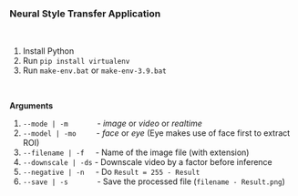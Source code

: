 ### **Neural Style Transfer Application**<br>

<br>

1. Install Python
2. Run `pip install virtualenv`
3. Run `make-env.bat` or `make-env-3.9.bat`

<br>

**Arguments**

1. `--mode | -m` &nbsp;&nbsp;&nbsp;&nbsp;&nbsp;&nbsp;&nbsp;&nbsp;&nbsp;&nbsp;&nbsp; - *image* or *video* or *realtime*
2. `--model | -mo` &nbsp;&nbsp;&nbsp;&nbsp;&nbsp;&nbsp;&nbsp; - *face* or *eye* (Eye makes use of face first to extract ROI)
3. `--filename | -f` &nbsp;&nbsp;&nbsp; - Name of the image file (with extension)
4. `--downscale | -ds` - Downscale video by a factor before inference 
5. `--negative | -n` &nbsp;&nbsp;&nbsp; - Do `Result = 255 - Result`
6. `--save | -s` &nbsp;&nbsp;&nbsp;&nbsp;&nbsp;&nbsp;&nbsp;&nbsp;&nbsp;&nbsp;&nbsp; - Save the processed file (`filename - Result.png`)